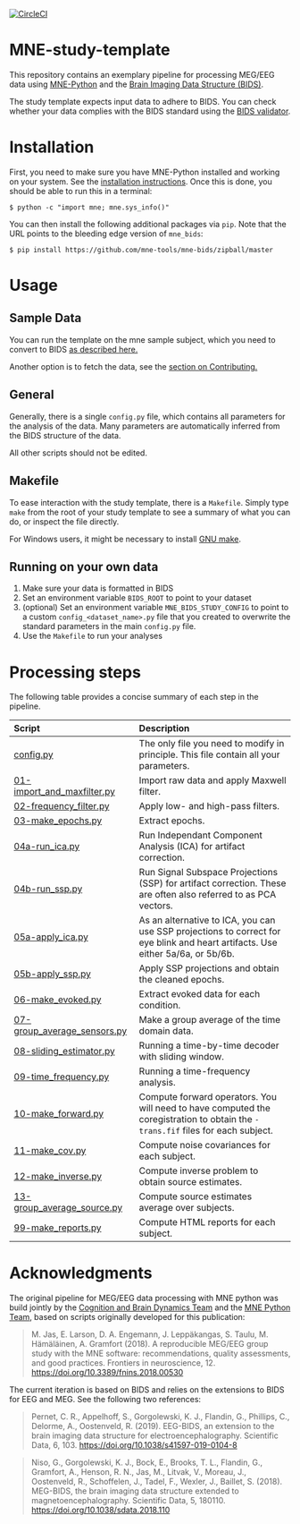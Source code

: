[![CircleCI](https://circleci.com/gh/mne-tools/mne-study-template.svg?style=svg)](https://circleci.com/gh/mne-tools/mne-study-template)

# MNE-study-template

This repository contains an exemplary pipeline for processing MEG/EEG data
using [MNE-Python](mne.tools) and the [Brain Imaging Data Structure (BIDS)](https://bids.neuroimaging.io/).

The study template expects input data to adhere to BIDS. You can check whether
your data complies with the BIDS standard using the [BIDS validator]().

# Installation

First, you need to make sure you have MNE-Python installed and working on your
system. See the [installation instructions](http://martinos.org/mne/stable/install_mne_python.html).
Once this is done, you should be able to run this in a terminal:

`$ python -c "import mne; mne.sys_info()"`

You can then install the following additional packages via `pip`. Note that
the URL points to the bleeding edge version of `mne_bids`:

`$ pip install https://github.com/mne-tools/mne-bids/zipball/master`

# Usage

## Sample Data
You can run the template on the mne sample subject, which you need to convert to BIDS [as described here.](https://mne.tools/mne-bids/auto_examples/convert_mne_sample.html)

Another option is to fetch the data, see the [section on Contributing.](https://github.com/mne-tools/mne-study-template/blob/master/CONTRIBUTING.md)

## General

Generally, there is a single `config.py` file, which contains all parameters
for the analysis of the data. Many parameters are automatically inferred from
the BIDS structure of the data.

All other scripts should not be edited.

## Makefile

To ease interaction with the study template, there is a `Makefile`. Simply
type `make` from the root of your study template to see a summary of what
you can do, or inspect the file directly.

For Windows users, it might be necessary to install [GNU make](https://chocolatey.org/packages/make).

## Running on your own data

1. Make sure your data is formatted in BIDS
1. Set an environment variable `BIDS_ROOT` to point to your dataset
1. (optional) Set an environment variable `MNE_BIDS_STUDY_CONFIG` to point to
   a custom `config_<dataset_name>.py` file that you created to overwrite
	 the standard parameters in the main `config.py` file.
1. Use the `Makefile` to run your analyses

# Processing steps

The following table provides a concise summary of each step in the pipeline.

| Script | Description |
|:-----------|:----------------------------------------------------------|
| [config.py](config.py) | The only file you need to modify in principle. This file contain all your parameters. |
| [01-import_and_maxfilter.py](01-import_and_maxfilter.py) | Import raw data and apply Maxwell filter. |
| [02-frequency_filter.py](02-frequency_filter.py) | Apply low- and high-pass filters. |
| [03-make_epochs.py](04-make_epochs.py) | Extract epochs. |
| [04a-run_ica.py](04a-run_ica.py) | Run Independant Component Analysis (ICA) for artifact correction. |
| [04b-run_ssp.py](04a-run_ssp.py) | Run Signal Subspace Projections (SSP) for artifact correction. These are often also referred to as PCA vectors. |
| [05a-apply_ica.py](05a-apply_ica.py) | As an alternative to ICA, you can use SSP projections to correct for eye blink and heart artifacts. Use either 5a/6a, or 5b/6b. |
| [05b-apply_ssp.py](05b-apply_ssp.py) | Apply SSP projections and obtain the cleaned epochs.  |
| [06-make_evoked.py](06-make_evoked.py) | Extract evoked data for each condition. |
| [07-group_average_sensors.py](07-group_average_sensors.py) | Make a group average of the time domain data. |
| [08-sliding_estimator.py](08-sliding_estimator.py) | Running a time-by-time decoder with sliding window. |
| [09-time_frequency.py](09-time_frequency.py) | Running a time-frequency analysis. |
| [10-make_forward.py](10-make_forward.py) | Compute forward operators. You will need to have computed the coregistration to obtain the `-trans.fif` files for each subject. |
| [11-make_cov.py](11-make_cov.py) | Compute noise covariances for each subject. |
| [12-make_inverse.py](12-make_inverse.py) | Compute inverse problem to obtain source estimates. |
| [13-group_average_source.py](13-group_average_source.py) | Compute source estimates average over subjects. |
| [99-make_reports.py](99-make_reports.py) | Compute HTML reports for each subject. |


# Acknowledgments

The original pipeline for MEG/EEG data processing with MNE python was build
jointly by the [Cognition and Brain Dynamics Team](https://brainthemind.com/)
and the [MNE Python Team](https://martinos.org/mne/stable/index.html),
based on scripts originally developed for this publication:

> M. Jas, E. Larson, D. A. Engemann, J. Leppäkangas, S. Taulu, M. Hämäläinen,
> A. Gramfort (2018). A reproducible MEG/EEG group study with the MNE software:
> recommendations, quality assessments, and good practices. Frontiers in
> neuroscience, 12. https://doi.org/10.3389/fnins.2018.00530

The current iteration is based on BIDS and relies on the extensions to BIDS
for EEG and MEG. See the following two references:

> Pernet, C. R., Appelhoff, S., Gorgolewski, K. J., Flandin, G.,
> Phillips, C., Delorme, A., Oostenveld, R. (2019). EEG-BIDS, an extension
> to the brain imaging data structure for electroencephalography. Scientific
> Data, 6, 103. https://doi.org/10.1038/s41597-019-0104-8

> Niso, G., Gorgolewski, K. J., Bock, E., Brooks, T. L., Flandin, G., Gramfort, A.,
> Henson, R. N., Jas, M., Litvak, V., Moreau, J., Oostenveld, R., Schoffelen, J.,
> Tadel, F., Wexler, J., Baillet, S. (2018). MEG-BIDS, the brain imaging data
> structure extended to magnetoencephalography. Scientific Data, 5, 180110.
> https://doi.org/10.1038/sdata.2018.110
